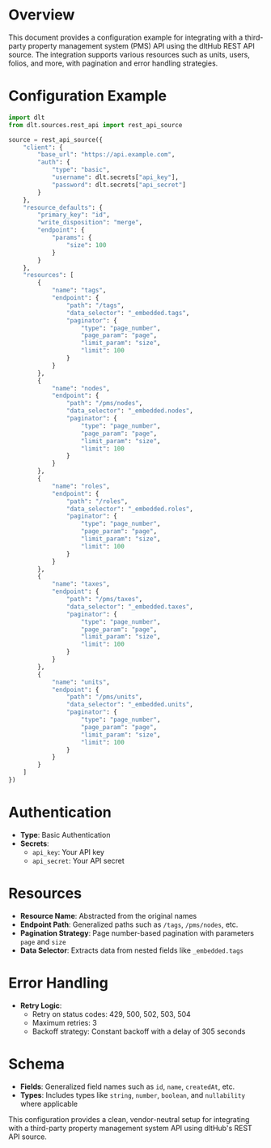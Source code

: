 # Overview

This document provides a configuration example for integrating with a third-party property management system (PMS) API using the dltHub REST API source. The integration supports various resources such as units, users, folios, and more, with pagination and error handling strategies.

# Configuration Example

```python
import dlt
from dlt.sources.rest_api import rest_api_source

source = rest_api_source({
    "client": {
        "base_url": "https://api.example.com",
        "auth": {
            "type": "basic",
            "username": dlt.secrets["api_key"],
            "password": dlt.secrets["api_secret"]
        }
    },
    "resource_defaults": {
        "primary_key": "id",
        "write_disposition": "merge",
        "endpoint": {
            "params": {
                "size": 100
            }
        }
    },
    "resources": [
        {
            "name": "tags",
            "endpoint": {
                "path": "/tags",
                "data_selector": "_embedded.tags",
                "paginator": {
                    "type": "page_number",
                    "page_param": "page",
                    "limit_param": "size",
                    "limit": 100
                }
            }
        },
        {
            "name": "nodes",
            "endpoint": {
                "path": "/pms/nodes",
                "data_selector": "_embedded.nodes",
                "paginator": {
                    "type": "page_number",
                    "page_param": "page",
                    "limit_param": "size",
                    "limit": 100
                }
            }
        },
        {
            "name": "roles",
            "endpoint": {
                "path": "/roles",
                "data_selector": "_embedded.roles",
                "paginator": {
                    "type": "page_number",
                    "page_param": "page",
                    "limit_param": "size",
                    "limit": 100
                }
            }
        },
        {
            "name": "taxes",
            "endpoint": {
                "path": "/pms/taxes",
                "data_selector": "_embedded.taxes",
                "paginator": {
                    "type": "page_number",
                    "page_param": "page",
                    "limit_param": "size",
                    "limit": 100
                }
            }
        },
        {
            "name": "units",
            "endpoint": {
                "path": "/pms/units",
                "data_selector": "_embedded.units",
                "paginator": {
                    "type": "page_number",
                    "page_param": "page",
                    "limit_param": "size",
                    "limit": 100
                }
            }
        }
    ]
})
```

# Authentication

- **Type**: Basic Authentication
- **Secrets**: 
  - `api_key`: Your API key
  - `api_secret`: Your API secret

# Resources

- **Resource Name**: Abstracted from the original names
- **Endpoint Path**: Generalized paths such as `/tags`, `/pms/nodes`, etc.
- **Pagination Strategy**: Page number-based pagination with parameters `page` and `size`
- **Data Selector**: Extracts data from nested fields like `_embedded.tags`

# Error Handling

- **Retry Logic**: 
  - Retry on status codes: 429, 500, 502, 503, 504
  - Maximum retries: 3
  - Backoff strategy: Constant backoff with a delay of 305 seconds

# Schema

- **Fields**: Generalized field names such as `id`, `name`, `createdAt`, etc.
- **Types**: Includes types like `string`, `number`, `boolean`, and `nullability` where applicable

This configuration provides a clean, vendor-neutral setup for integrating with a third-party property management system API using dltHub's REST API source.